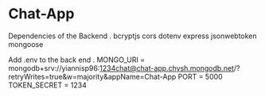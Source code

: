 # Chat-App

Dependencies of the Backend .
    bcryptjs
    cors
    dotenv
    express
    jsonwebtoken
    mongoose

Add .env to the back end . 
MONGO_URI = mongodb+srv://yiannisp96:1234chat@chat-app.chysh.mongodb.net/?retryWrites=true&w=majority&appName=Chat-App
PORT = 5000
TOKEN_SECRET = 1234